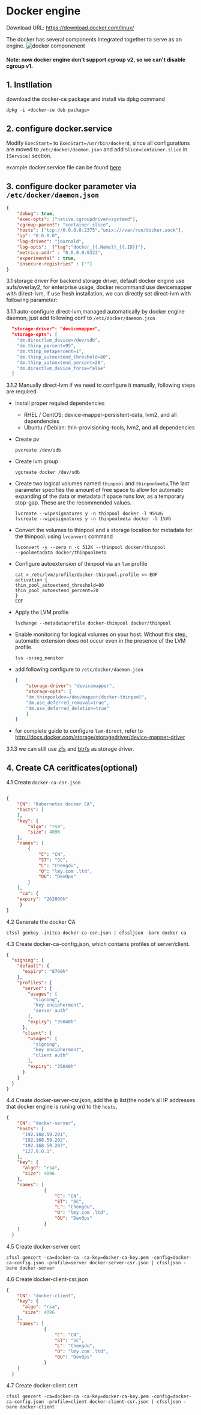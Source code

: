 # Docker engine

Download URL: https://download.docker.com/linux/

The docker has several components integrated together to serve as an engine. 
![docker componenent](./images/docker-components.png)
#### Note: now docker engine don't support cgroup v2, so we can't disable cgroup v1.

## 1. Instllation
download the docker-ce package and install via dpkg command
```
dpkg -i <docker-ce deb package>
```

## 2. configure docker.service

Modify `ExecStart=` to `ExecStart=/usr/bin/dockerd`, since all configurations are moved to `/etc/docker/daemon.json`
and add `Slice=container.slice` in `[Service]` section.

example docker.service file can be found [here](./docker.srvice)
## 3. configure docker parameter via `/etc/docker/daemon.json`
```json
{
    "debug": true,
    "exec-opts": ["native.cgroupdriver=systemd"],
    "cgroup-parent": "container.slice",
    "hosts": ["tcp://0.0.0.0:2375","unix:///var/run/docker.sock"],
    "ip": "0.0.0.0",
    "log-driver": "journald",
    "log-opts":  {"tag":"docker_{{.Name}}_{{.ID}}"},
    "metrics-addr" : "0.0.0.0:9323",
    "experimental" : true,
    "insecure-registries" : [""]
}
```
3.1 storage driver 
For backend storage driver, default docker engine use aufs/overlay2, for enterprise usage, docker recommand use devicemapper with direct-lvm, if use fresh installation, we can directly set direct-lvm with following parameter:

3.1.1 auto-configure direct-lvm,managed automatically by docker engine daemon, just add following conf to `/etc/docker/daemon.json`

```json
  "storage-driver": "devicemapper",
  "storage-opts": [
    "dm.directlvm_device=/dev/sdb",
    "dm.thinp_percent=95",
    "dm.thinp_metapercent=1",
    "dm.thinp_autoextend_threshold=80",
    "dm.thinp_autoextend_percent=20",
    "dm.directlvm_device_force=false"
  ]
```
3.1.2 Manually direct-lvm
if we need to configure it manually, following steps are required
- Install proper requied dependencies
    - RHEL / CentOS: device-mapper-persistent-data, lvm2, and all dependencies
    - Ubuntu / Debian: thin-provisioning-tools, lvm2, and all dependencies

- Create pv 
    ```shell
    pvcreate /dev/sdb
    ```

- Create lvm group
    ```shell
    vgcreate docker /dev/sdb
    ```

- Create two logical volumes named `thinpool` and `thinpoolmeta`,The last parameter specifies the amount of free space to allow for automatic expanding of the data or metadata if space runs low, as a temporary stop-gap. These are the recommended values.
    ```shell
    lvcreate --wipesignatures y -n thinpool docker -l 95%VG
    lvcreate --wipesignatures y -n thinpoolmeta docker -l 1%VG
    ```

- Convert the volumes to thinpool and a storage location for metadata for the thinpool. using `lvconvert` command
    ```shell
    lvconvert -y --zero n -c 512K --thinpool docker/thinpool 
    --poolmetadata docker/thinpoolmeta
    ```

- Configure autoextension of thinpool via an `lvm` profile
    ```shell
    cat > /etc/lvm/profile/docker-thinpool.profile <<-EOF
    activation {
    thin_pool_autoextend_threshold=80
    thin_pool_autoextend_percent=20
    }
    EOF
    ```
- Apply the LVM profile 
    ```shell
    lvchange --metadataprofile docker-thinpool docker/thinpool
    ```
- Enable monitoring for logical volumes on your host. Without this step, automatic extension does not occur even in the presence of the LVM profile.
    ```shell
    lvs -o+seg_monitor
    ```

- add following configure to `/etc/docker/daemon.json`
    ```json
    {
        "storage-driver": "devicemapper",
        "storage-opts": [
        "dm.thinpooldev=/dev/mapper/docker-thinpool",
        "dm.use_deferred_removal=true",
        "dm.use_deferred_deletion=true"
        ]
    }    
    ```

- for complete guide to configure `lvm-direct`, refer to http://docs.docker.com/storage/storagedriver/device-mapper-driver

3.1.3 we can still use [zfs](https://docs.docker.com/storage/storagedriver/zfs-driver/) and [btrfs](https://docs.docker.com/storage/storagedriver/btrfs-driver/) as storage driver.


## 4. Create CA ceritficates(optional)

4.1 Create `docker-ca-csr.json`
```json

{
    "CN": "Kubernetes docker CA",
    "hosts": [
    ],
    "key": {
        "algo": "rsa",
        "size": 4096
    },
    "names": [
        {
            "C": "CN",
            "ST": "SC",
            "L": "Chengdu",
            "O": "lmy.com .ltd",
            "OU": "DevOps"
        }
    ],
     "ca": {
    "expiry": "262800h"
     }
}
```

4.2 Generate the docker CA
```shell
cfssl genkey -initca docker-ca-csr.json | cfssljson -bare docker-ca
```

4.3 Create docker-ca-config.json, which contains profiles of server/client.
```json
{
  "signing": {
    "default": {
      "expiry": "8760h"
    },
    "profiles": {
      "server": {
        "usages": [
          "signing",
          "key encipherment",
          "server auth"
        ],
        "expiry": "35040h"
      },
      "client": {
        "usages": [
          "signing",
          "key encipherment",
          "client auth"
        ],
        "expiry": "35040h"
      }
    }
  }
}
```

4.4 Create docker-server-csr.json, add the ip list(the node's all IP addresses that docker engine is runing on) to the `hosts`,
```json
{
    "CN": "docker-server",
    "hosts": [
      "192.168.59.201",
      "192.168.59.202",
      "192.168.59.203",
      "127.0.0.1",
    ],
    "key": {
      "algo": "rsa",
      "size": 4096
    },
    "names": [
              {
                  "C": "CN",
                  "ST": "SC",
                  "L": "Chengdu",
                  "O": "lmy.com .ltd",
                  "OU": "DevOps"
              }
    ]
  }
```
4.5 Create docker-server cert 
```shell
cfssl gencert -ca=docker-ca -ca-key=docker-ca-key.pem -config=docker-ca-config.json -profile=server docker-server-csr.json | cfssljson -bare docker-server
```

4.6 Create docker-client-csr.json
```json
{
    "CN": "docker-client",
    "key": {
      "algo": "rsa",
      "size": 4096
    },
    "names": [
              {
                  "C": "CN",
                  "ST": "SC",
                  "L": "Chengdu",
                  "O": "lmy.com .ltd",
                  "OU": "DevOps"
              }
    ]
  }
```

4.7 Create docker-client cert
```
cfssl gencert -ca=docker-ca -ca-key=docker-ca-key.pem -config=docker-ca-config.json -profile=client docker-client-csr.json | cfssljson -bare docker-client
```
